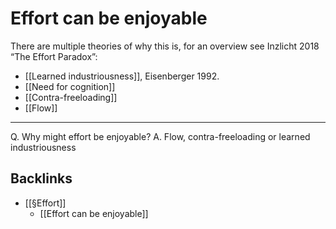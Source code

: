 # Effort can be enjoyable
There are multiple theories of why this is, for an overview see Inzlicht 2018 “The Effort Paradox”:
* [[Learned industriousness]], Eisenberger 1992.
* [[Need for cognition]]
* [[Contra-freeloading]]
* [[Flow]]

---

Q. Why might effort be enjoyable?
A. Flow, contra-freeloading or learned industriousness

## Backlinks
* [[§Effort]]
	* [[Effort can be enjoyable]]

<!-- {BearID:26995767-9BCC-47AF-A136-D2C0196E4DE8-90567-0000354E7FE72316} -->
